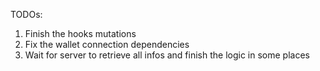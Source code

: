 TODOs:

1. Finish the hooks mutations
2. Fix the wallet connection dependencies
3. Wait for server to retrieve all infos and finish the logic in some places